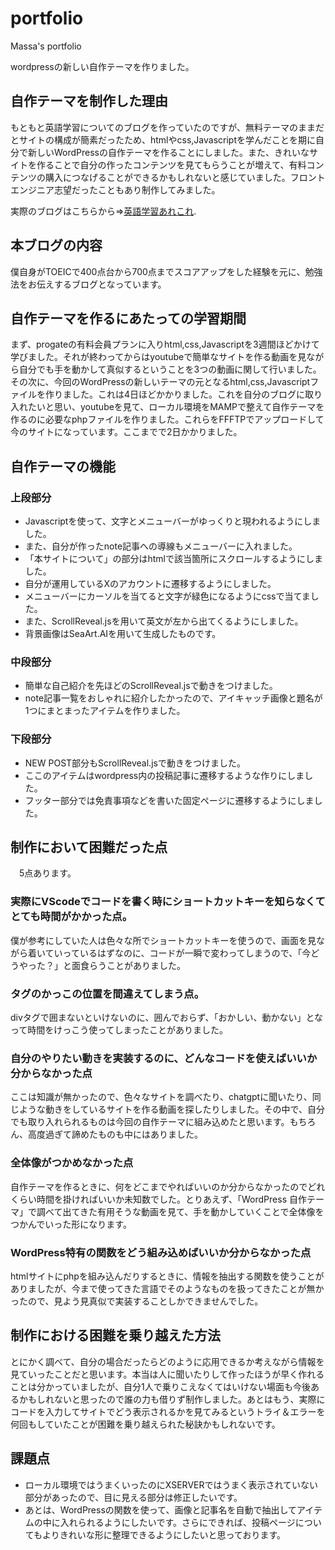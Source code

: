 # portfolio
Massa's portfolio

wordpressの新しい自作テーマを作りました。  

## 自作テーマを制作した理由

もともと英語学習についてのブログを作っていたのですが、無料テーマのままだとサイトの構成が簡素だったため、htmlやcss,Javascriptを学んだことを期に自分で新しいWordPressの自作テーマを作ることにしました。また、きれいなサイトを作ることで自分の作ったコンテンツを見てもらうことが増えて、有料コンテンツの購入につなげることができるかもしれないと感じていました。フロントエンジニア志望だったこともあり制作してみました。

  実際のブログはこちらから⇒[英語学習あれこれ](https://masapon14.com/).

  ## 本ブログの内容

  僕自身がTOEICで400点台から700点までスコアアップをした経験を元に、勉強法をお伝えするブログとなっています。

  ## 自作テーマを作るにあたっての学習期間

  まず、progateの有料会員プランに入りhtml,css,Javascriptを3週間ほどかけて学びました。それが終わってからはyoutubeで簡単なサイトを作る動画を見ながら自分でも手を動かして真似するということを3つの動画に関して行いました。その次に、今回のWordPressの新しいテーマの元となるhtml,css,Javascriptファイルを作りました。これは4日ほどかかりました。これを自分のブログに取り入れたいと思い、youtubeを見て、ローカル環境をMAMPで整えて自作テーマを作るのに必要なphpファイルを作りました。これらをFFFTPでアップロードして今のサイトになっています。ここまでで2日かかりました。

 ## 自作テーマの機能

  ### 上段部分　
  
  * Javascriptを使って、文字とメニューバーがゆっくりと現われるようにしました。
  * また、自分が作ったnote記事への導線もメニューバーに入れました。
  * 「本サイトについて」の部分はhtmlで該当箇所にスクロールするようにしました。
  * 自分が運用しているXのアカウントに遷移するようにしました。
  * メニューバーにカーソルを当てると文字が緑色になるようにcssで当てました。
  * また、ScrollReveal.jsを用いて英文が左から出てくるようにしました。
  * 背景画像はSeaArt.AIを用いて生成したものです。

  ### 中段部分

  * 簡単な自己紹介を先ほどのScrollReveal.jsで動きをつけました。
  * note記事一覧をおしゃれに紹介したかったので、アイキャッチ画像と題名が1つにまとまったアイテムを作りました。

  ### 下段部分

  * NEW POST部分もScrollReveal.jsで動きをつけました。
  * ここのアイテムはwordpress内の投稿記事に遷移するような作りにしました。
  * フッター部分では免責事項などを書いた固定ページに遷移するようにしました。


  ## 制作において困難だった点

　5点あります。
 
  ### 実際にVScodeでコードを書く時にショートカットキーを知らなくてとても時間がかかった点。
  
  僕が参考にしていた人は色々な所でショートカットキーを使うので、画面を見ながら着いていっているはずなのに、コードが一瞬で変わってしまうので、「今どうやった？」と面食らうことがありました。

  ### タグのかっこの位置を間違えてしまう点。
  
  divタグで囲まないといけないのに、囲んでおらず、「おかしい、動かない」となって時間をけっこう使ってしまったことがありました。

  ### 自分のやりたい動きを実装するのに、どんなコードを使えばいいか分からなかった点
  
  ここは知識が無かったので、色々なサイトを調べたり、chatgptに聞いたり、同じような動きをしているサイトを作る動画を探したりしました。その中で、自分でも取り入れられるものは今回の自作テーマに組み込めたと思います。もちろん、高度過ぎて諦めたものも中にはありました。

  ### 全体像がつかめなかった点
  
  自作テーマを作るときに、何をどこまでやればいいのか分からなかったのでどれくらい時間を掛ければいいか未知数でした。とりあえず、「WordPress 自作テーマ」で調べて出てきた有用そうな動画を見て、手を動かしていくことで全体像をつかんでいった形になります。

  ### WordPress特有の関数をどう組み込めばいいか分からなかった点
  
  htmlサイトにphpを組み込んだりするときに、情報を抽出する関数を使うことがありましたが、今まで使ってきた言語でそのようなものを扱ってきたことが無かったので、見よう見真似で実装することしかできませんでした。

  ## 制作における困難を乗り越えた方法

  とにかく調べて、自分の場合だったらどのように応用できるか考えながら情報を見ていったことだと思います。本当は人に聞いたりして作ったほうが早く作れることは分かっていましたが、自分1人で乗りこえなくてはいけない場面も今後あるかもしれないと思ったので誰の力も借りず制作しました。あとはもう、実際にコードを入力してサイトでどう表示されるかを見てみるというトライ＆エラーを何回もしていたことが困難を乗り越えられた秘訣かもしれないです。

 ## 課題点

 * ローカル環境ではうまくいったのにXSERVERではうまく表示されていない部分があったので、目に見える部分は修正したいです。
 * あとは、WordPressの関数を使って、画像と記事名を自動で抽出してアイテムの中に入れられるようにしたいです。さらにできれば、投稿ページについてもよりきれいな形に整理できるようにしたいと思っております。
 

  
  
  

  
